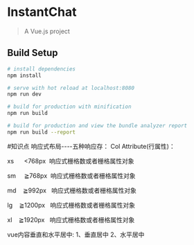 # InstantChat

> A Vue.js project

## Build Setup

``` bash
# install dependencies
npm install

# serve with hot reload at localhost:8080
npm run dev

# build for production with minification
npm run build

# build for production and view the bundle analyzer report
npm run build --report
```


#知识点
响应式布局----五种响应存：
Col Attribute(行属性)：

xs      <768px  响应式栅格数或者栅格属性对象

sm     ≧768px  响应式栅格数或者栅格属性对象

md    ≧992px   响应式栅格数或者栅格属性对象

lg    ≧1200px   响应式栅格数或者栅格属性对象

xl    ≧1920px   响应式栅格数或者栅格属性对象

vue内容垂直和水平居中:
1、垂直居中
<v-layout row wrap  align-center justify-center fill-height ></v-layout>
2、水平居中
<v-card-text class="mx-auto"></v-card-text>

